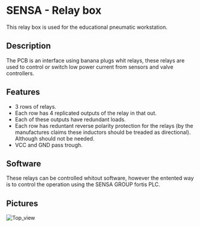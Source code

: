 # SENSA - Relay box

This relay box is used for the educational pneumatic workstation. 

## Description
The PCB is an interface using banana plugs whit relays, these relays are used to control or switch low power current from sensors and valve controllers. 

## Features
- 3 rows of relays. 
- Each row has 4 replicated outputs of the relay in that out. 
- Each of these outputs have redundant loads. 
- Each row has reduntant reverse polarity protection for the relays (by the manufactures claims these inductors should be treaded as directional). Although should not be needed. 
- VCC and GND pass trough. 

## Software
These relays can be controlled whitout software, however the entented way is to control the operation using the SENSA GROUP fortis PLC. 

## Pictures
![Top_view](https://github.com/SensaGroup/RelayBox/Documents/Pictures/profile.jpg)